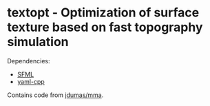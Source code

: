 # textopt - Optimization of surface texture based on fast topography simulation

Dependencies:
- [SFML](https://www.sfml-dev.org/)
- [yaml-cpp](https://github.com/jbeder/yaml-cpp)

Contains code from [jdumas/mma](https://github.com/jdumas/mma).
